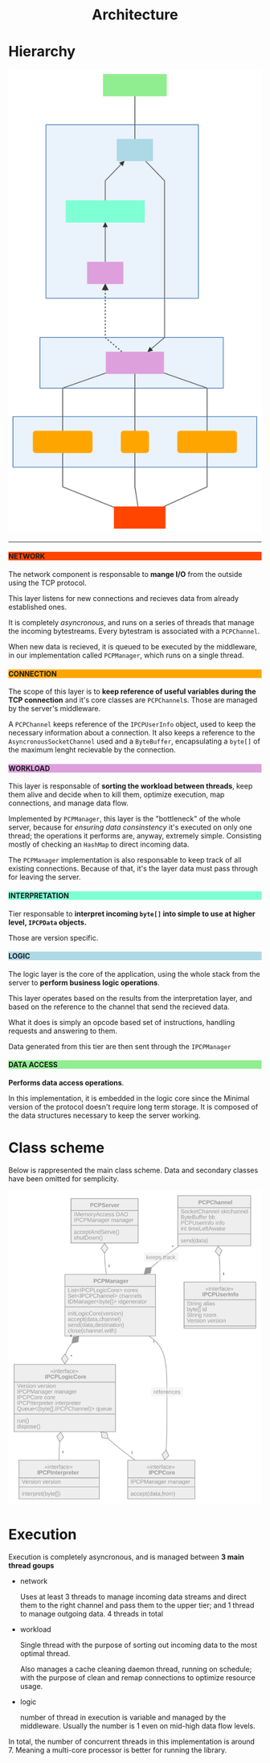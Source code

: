 <center>
<h1> Architecture </h1>
</center>


# Hierarchy

![](../img/server-architecture.svg)


---


<h4 style="background:orangered">NETWORK</h4>

The network component is responsable to **mange I/O** from the outside using the TCP protocol.

This layer listens for new connections and recieves data from already established ones.

It is completely *asyncronous*, and runs on a series of threads that manage the incoming bytestreams. Every bytestram is associated with a `PCPChannel`.

When new data is recieved, it is queued to be executed by the middleware, in our implementation called `PCPManager`, which runs on a single thread.


<h4 style="background:orange">CONNECTION</h4>

The scope of this layer is to **keep reference of useful variables during the TCP connection** and it's core classes are `PCPChannel`s. Those are managed by the server's middleware.

A `PCPChannel` keeps reference of the `IPCPUserInfo` object, used to keep the necessary information about a connection. It also keeps a reference to the `AsyncronousSocketChannel` used and a `ByteBuffer`, encapsulating a `byte[]` of the maximum lenght recievable by the connection.


<h4 style="background:plum">WORKLOAD</h4>

This layer is responsable of **sorting the workload between threads**, keep them alive and decide when to kill them, optimize execution, map connections, and manage data flow.

Implemented by `PCPManager`, this layer is the "bottleneck" of the whole server, because for *ensuring data consinstency* it's executed on only one thread; the operations it performs are, anyway, extremely simple. Consisting mostly of checking an `HashMap` to direct incoming data.

The `PCPManager` implementation is also responsable to keep track of all existing connections. Because of that, it's the layer data must pass through for leaving the server.


<h4 style="background:aquamarine">INTERPRETATION</h4>

Tier responsable to **interpret incoming `byte[]` into simple to use at higher level, `IPCPData` objects.** 

Those are version specific. 


<h4 style="background:lightblue">LOGIC</h4>

The logic layer is the core of the application, using the whole stack from the server to **perform business logic operations**.

This layer operates based on the results from the interpretation layer, and based on the reference to the channel that send the recieved data.

What it does is simply an opcode based set of instructions, handling requests and answering to them.

Data generated from this tier are then sent through the `IPCPManager`


<h4 style="background:lightgreen">DATA ACCESS</h4>

**Performs data access operations**.

In this implementation, it is embedded in the logic core since the Minimal version of the protocol doesn't require long term storage. It is composed of the data structures necessary to keep the server working.


# Class scheme

Below is rappresented the main class scheme.
Data and secondary classes have been omitted for semplicity.


![](../img/server_mainClasses.svg)


# Execution

Execution is completely asyncronous, and is managed between **3 main thread goups**

- network 
  
  Uses at least 3 threads to manage incoming data streams and direct them to the right channel and pass them to the upper tier; and 1 thread to manage outgoing data. 4 threads in total

- workload
  
  Single thread with the purpose of sorting out incoming data to the most optimal thread.
  
  Also manages a cache cleaning daemon thread, running on schedule; with the purpose of clean and remap connections to optimize resource usage.

- logic

  number of thread in execution  is variable and managed by the middleware. Usually the number is 1 even on mid-high data flow levels.

In total, the number of concurrent threads in this implementation is around 7. Meaning a multi-core processor is better for running the library.